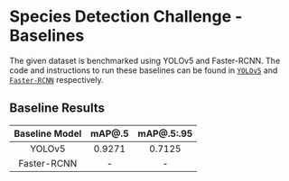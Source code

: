 # Species Detection Challenge - Baselines
The given dataset is benchmarked using YOLOv5 and Faster-RCNN. The code and instructions to run these baselines can be found in [```YOLOv5```](/YOLOv5) and [```Faster-RCNN```](/Faster-RCNN) respectively.

## Baseline Results

| Baseline Model | mAP@.5 | mAP@.5:.95 |
|:--------------:|:------:|:----------:|
|    YOLOv5      | 0.9271 |   0.7125   |
|  Faster-RCNN   | - | -  |
